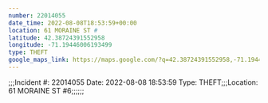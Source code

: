 ```yaml
---
number: 22014055
date_time: 2022-08-08T18:53:59+00:00
location: 61 MORAINE ST #
latitude: 42.38724391552958
longitude: -71.19446006193499
type: THEFT
google_maps_link: https://maps.google.com/?q=42.38724391552958,-71.19446006193499
---
```


;;;Incident #: 22014055  Date: 2022-08-08 18:53:59   Type: THEFT;;;Location: 61 MORAINE ST #6;;;;;;
